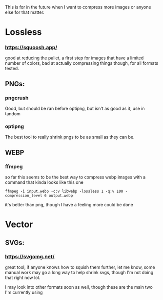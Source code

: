 This is for in the future when I want to compress more images or anyone else for that matter.
# Lossless

### https://squoosh.app/
good at reducing the pallet, a first step for images that have a limited number of colors, bad at actually compressing things though, for all formats tested.

## PNGs:
### pngcrush
Good, but should be ran before optipng, but isn't as good as it, use in tandom
### optipng
The best tool to really shrink pngs to be as small as they can be.

## WEBP
### ffmpeg
so far this seems to be the best way to compress webp images with a command that kinda looks like this one
```
ffmpeg -i input.webp -c:v libwebp -lossless 1 -q:v 100 -compression_level 6 output.webp
```
it's better than png, though I have a feeling more could be done

# Vector

## SVGs:
### https://svgomg.net/
great tool, if anyone knows how to squish them further, let me know, some manual work may go a long way to help shrink svgs, though I'm not doing that right now lol.

I may look into other formats soon as well, though these are the main two I'm currently using
